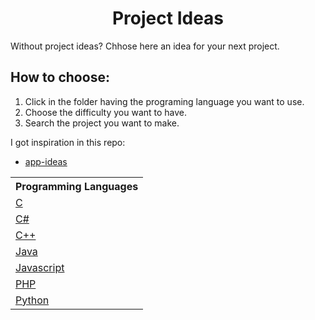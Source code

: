 <h1 align="center">Project Ideas</h1>

<p>Without project ideas? Chhose here an idea for your next project.</p>

<h2>How to choose:</h2>
<ol>
    <li>Click in the folder having the programing language you want to use.
    <li>Choose the difficulty you want to have.
    <li>Search the project you want to make.
</ol>

<p>I got inspiration in this repo:</p>
<ul>
    <li>
        <a href="https://github.com/florinpop17/app-ideas" target="_blank">
            app-ideas
        </a>
    </li>
</ul>

<table>
    <tr>
        <th>Programming Languages</th>
    </tr>
    <tr>
        <td>
            <a href="./C">
                C
            </a>
        </td>
    </tr>
    <tr>
        <td>
            <a href="./C#">
                C#
            </a>
        </td>
    </tr>
    <tr>
        <td>
            <a href="./C++">
                C++
            </a>
        </td>
    </tr>
    <tr>
        <td>
            <a href="./Java">
                Java
            </a>
        </td>
    </tr>
    <tr>
        <td>
            <a href="./Javascript">
                Javascript
            </a>
        </td>
    </tr>
    <tr>
        <td>
            <a href="./PHP">
                PHP
            </a>
        </td>
    </tr>
    <tr>
        <td>
            <a href="./Python">
                Python
            </a>
        </td>
    </tr>
</table>